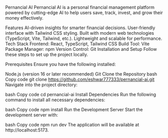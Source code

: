 Pernancial AI
Pernancial AI is a personal financial management platform powered by cutting-edge AI to help users save, track, invest, and grow their money effectively.

Features
AI-driven insights for smarter financial decisions.
User-friendly interface with Tailwind CSS styling.
Built with modern web technologies (TypeScript, Vite, Tailwind, etc.).
Lightweight and scalable for performance.
Tech Stack
Frontend: React, TypeScript, Tailwind CSS
Build Tool: Vite
Package Manager: npm
Version Control: Git
Installation and Setup
Follow these steps to set up the project locally.

Prerequisites
Ensure you have the following installed:

Node.js (version 16 or later recommended)
Git
Clone the Repository
bash
Copy code
git clone https://github.com/eshwar777333/pernancial-ai.git
Navigate into the project directory:

bash
Copy code
cd pernancial-ai
Install Dependencies
Run the following command to install all necessary dependencies:

bash
Copy code
npm install
Run the Development Server
Start the development server with:

bash
Copy code
npm run dev
The application will be available at http://localhost:5173.
